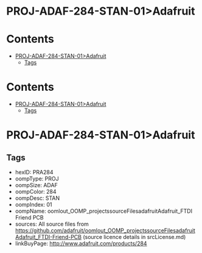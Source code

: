 
PROJ-ADAF-284-STAN-01>Adafruit
==============================

Contents
========

* [PROJ-ADAF-284-STAN-01>Adafruit](#proj-adaf-284-stan-01adafruit)
	* [Tags](#tags)

Contents
========

* [PROJ-ADAF-284-STAN-01>Adafruit](#proj-adaf-284-stan-01adafruit)
	* [Tags](#tags)

# PROJ-ADAF-284-STAN-01>Adafruit

## Tags

- hexID: PRA284
- oompType: PROJ
- oompSize: ADAF
- oompColor: 284
- oompDesc: STAN
- oompIndex: 01
- oompName: oomlout_OOMP_projectssourceFilesadafruitAdafruit_FTDI Friend PCB
- sources: All source files from https://github.com/adafruit/oomlout_OOMP_projectssourceFilesadafruitAdafruit_FTDI-Friend-PCB (source licence details in srcLicense.md)
- linkBuyPage: http://www.adafruit.com/products/284
